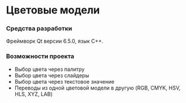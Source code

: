 # Цветовые модели
### Средства разработки
Фреймворк Qt версии 6.5.0, язык C++.
### Возможности проекта
* Выбор цвета через палитру
* Выбор цвета через слайдеры
* Выбор цвета через текстовое значение
* Переводы из одной цветовой модели в другую (RGB, CMYK, HSV, HLS, XYZ, LAB)
